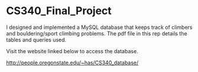 # CS340_Final_Project

I designed and implemented a MySQL database that keeps track of climbers and bouldering/sport climbing problems. The pdf file in this rep details the tables and queries used.

Visit the website linked below to access the database.

http://people.oregonstate.edu/~has/CS340_database/
